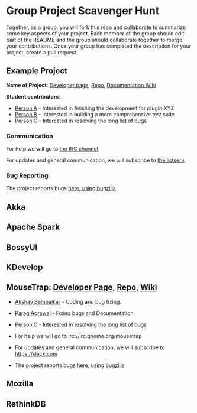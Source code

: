 # Group Project Scavenger Hunt

Together, as a group, you will fork this repo and collaborate to summarize some key aspects of your project. Each member of the group should edit part of the README and the group should collaborate together to merge your contributions. Once your group has completed the description for your project, create a pull request.

## Example Project

**Name of Project**: [Developer page](#), [Repo](#), [Documentation Wiki](#)

**Student contributors**:

* [Person A](#) - Interested in finishing the development for plugin XYZ
* [Person B](#) - Interested in building a more comprehensive test suite
* [Person C](#) - Interested in resolving the long list of bugs

### Communication

For help we will go to [the IRC channel](#). 

For updates and general communication, we will subscribe to [the listserv](#).

### Bug Reporting

The project reports bugs [here, using bugzilla](#)

## Akka

## Apache Spark

## BossyUI

## KDevelop

## MouseTrap: [Developer Page](https://wiki.gnome.org/action/show/Projects/MouseTrap?action=show&redirect=MouseTrap), [Repo](https://git.gnome.org/browse/mousetrap/), [Wiki](https://wiki.gnome.org/action/show/Projects/MouseTrap?action=show&redirect=MouseTrap#What_is_MouseTrap.3F)

* [Akshay Bembalkar](#) - Coding and bug fixing.
* [Parag Agrawal](http://github.com/pagrawal1407) - Fixing bugs and Documentation
* [Person C](#) - Interested in resolving the long list of bugs

* For help we will go to irc://irc.gnome.org/mousetrap

* For updates and general communication, we will subscribe to https://slack.com

* The project reports bugs [here, using bugzilla](https://bugzilla.gnome.org/)

## Mozilla

## RethinkDB
